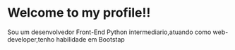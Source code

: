 # Welcome to my profile!!

Sou um desenvolvedor Front-End Python intermediario,atuando como web-developer,tenho habilidade em Bootstap